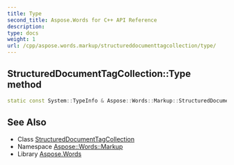 ```yaml
---
title: Type
second_title: Aspose.Words for C++ API Reference
description: 
type: docs
weight: 1
url: /cpp/aspose.words.markup/structureddocumenttagcollection/type/
---
```

## StructuredDocumentTagCollection::Type method




```cpp
static const System::TypeInfo & Aspose::Words::Markup::StructuredDocumentTagCollection::Type()
```

## See Also

* Class [StructuredDocumentTagCollection](../)
* Namespace [Aspose::Words::Markup](../../)
* Library [Aspose.Words](../../../)
